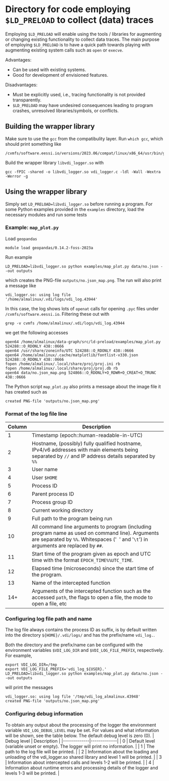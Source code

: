 # Directory for code employing `$LD_PRELOAD` to collect (data) traces
Employing `$LD_PRELOAD` will enable using the tools / libraries for augmenting or changing existing functionality to collect data traces. The main purpose of employing `$LD_PRELOAD` is to have a quick path towards playing with augmenting existing system calls such as `open` or `execve`.

Advantages:
- Can be used with existing systems.
- Good for development of envisioned features.

Disadvantages:
- Must be explicitly used, i.e., tracing functionality is not provided transparently.
- `$LD_PRELOAD` may have undesired consequences leading to program crashes, unresolved libraries/symbols, or conflicts.

## Building the wrapper library
Make sure to use the `gcc` from the compatibulity layer. Run `which gcc`, which should print something like
```
/cvmfs/software.eessi.io/versions/2023.06/compat/linux/x86_64/usr/bin/gcc
```
Build the wrapper library `libvdi_logger.so` with
```
gcc -fPIC -shared -o libvdi_logger.so vdi_logger.c -ldl -Wall -Wextra -Werror -g
```
## Using the wrapper library
Simply set `LD_PRELOAD=libvdi_logger.so` before running a program. For some Python examples provided in the `examples` directory, load the necessary modules and run some tests

### Example: `map_plot.py`

Load `geopandas`
```
module load geopandas/0.14.2-foss-2023a
```
Run example
```
LD_PRELOAD=libvdi_logger.so python examples/map_plot.py data/no.json --out outputs
```
which creates the PNG-file `outputs/no.json_map.png`. The run will also print a message like
```
vdi_logger.so: using log file '/home/almalinux/.vdi/logs/vdi_log.43944'
```
In this case, the log shows lots of `openat` calls for opening `.pyc` files under `/cvmfs/software.eessi.io`. Filtering these out with
```
grep -v cvmfs /home/almalinux/.vdi/logs/vdi_log.43944
```
we get the following accesses
```
open64 /home/almalinux/data-graph/src/ld-preload/examples/map_plot.py 524288::O_RDONLY 438::0666
open64 /usr/share/zoneinfo/UTC 524288::O_RDONLY 438::0666
open64 /home/almalinux/.cache/matplotlib/fontlist-v330.json 524288::O_RDONLY 438::0666
fopen /home/almalinux/.local/share/proj/proj.ini rb
fopen /home/almalinux/.local/share/proj/proj.db rb
open64 data/no.json_map.png 524866::O_RDONLY+O_RDWR+O_CREAT+O_TRUNC 438::0666
```
The Python script `map_plot.py` also prints a message about the image file it has created such as
```
created PNG-file 'outputs/no.json_map.png'
```
### Format of the log file line

| Column | Description |
|--------|-------------|
| 1 | Timestamp (epoch::human-readable-in-UTC) |
| 2 | Hostname, (possibly) fully qualified hostname, IPv4/v6 addresses with main elements being separated by `//` and IP address details separated by `%%` |
| 3 | User name |
| 4 | User `$HOME` |
| 5 | Process ID |
| 6 | Parent process ID |
| 7 | Process group ID |
| 8 | Current working directory |
| 9 | Full path to the program being run |
| 10 | All command line arguments to program (including program name as used on command line). Arguments are separated by `%%`. Whitespaces ('` `' and '`\t`') in arguments are replaced by `##`. |
| 11 | Start time of the program given as epoch and UTC time with the format `EPOCH_TIME%%UTC_TIME`. |
| 12 | Elapsed time (microseconds) since the start time of the program. |
| 13 | Name of the intercepted function |
| 14+ | Arguments of the intercepted function such as the accessed `path`, the flags to open a file, the mode to open a file, etc |

### Configuring log file path and name
The log file always contains the process ID as suffix, is by default written into the directory `${HOME}/.vdi/logs/` and has the prefix/name `vdi_log.`.

Both the directory and the prefix/name can be configured with the environment variables `$VDI_LOG_DIR` and `$VDI_LOG_FILE_PREFIX`, respectively. For example,
```
export VDI_LOG_DIR=/tmp
export VDI_LOG_FILE_PREFIX='vdi_log_${USER}.'
LD_PRELOAD=libvdi_logger.so python examples/map_plot.py data/no.json --out outputs
```
will print the messages
```
vdi_logger.so: using log file '/tmp/vdi_log_almalinux.43948'
created PNG-file 'outputs/no.json_map.png'
```

### Configuring debug information
To obtain any output about the processing of the logger the environment variable `VDI_LOG_DEBUG_LEVEL` may be set. For values and what information will be shown, see the table below. The default debug level is zero (0).
| Debug level | Description |
|-------------|-------------|
| 0 | Default level (variable unset or empty). The logger will print no information. |
| 1 | The path to the log file will be printed. |
| 2 | Information about the loading and unloading of the vdi_logger.so shared library and level 1 will be printed. |
| 3 | Information about intercepted calls and levels 1-2 will be printed. |
| 4 | Information about runtime errors and processing details of the logger and levels 1-3 will be printed. |
